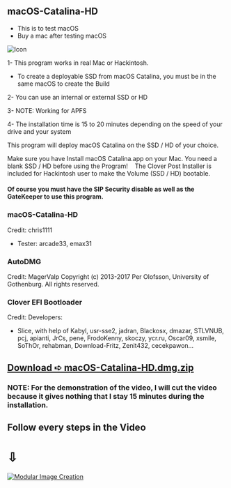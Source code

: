 ## macOS-Catalina-HD

- This is to test macOS
- Buy a mac after testing macOS



![Icon](https://user-images.githubusercontent.com/6248794/75631689-0fcc0280-5bc3-11ea-9dd1-c46271f6c60e.png)

1- This program works in real Mac or Hackintosh.
- To create a deployable SSD from macOS Catalina, you must be in the same macOS to create the Build

2- You can use an internal or external SSD or HD

3- NOTE: Working for APFS

4- The installation time is 15 to 20 minutes depending on the speed of your drive and your system

This program will deploy macOS Catalina on the SSD / HD of your choice.

Make sure you have Install macOS Catalina.app on your Mac.
You need a blank SSD / HD before using the Program!
   
The Clover Post Installer is included for Hackintosh user to make the Volume (SSD / HD) bootable.

#### Of course you must have the SIP Security disable as well as the GateKeeper to use this program.


### macOS-Catalina-HD
Credit: chris1111 
- Tester: arcade33, emax31

### AutoDMG
Credit: MagerValp Copyright (c) 2013-2017 Per Olofsson, University of 
Gothenburg. All rights reserved.

### Clover EFI Bootloader 
Credit: Developers:
- Slice, with help of Kabyl, usr-sse2, jadran, Blackosx, dmazar, STLVNUB, pcj, apianti, JrCs, pene, FrodoKenny, skoczy, ycr.ru, Oscar09, xsmile, SoThOr, rehabman, Download-Fritz, Zenit432, cecekpawon…
 

## [Download ➪ macOS-Catalina-HD.dmg.zip]()

### NOTE: For the demonstration of the video, I will cut the video because it gives nothing that I stay 15 minutes during the installation.

## Follow every steps in the Video 
#                      ⇩
[![Modular Image Creation](https://user-images.githubusercontent.com/6248794/75631938-22dfd200-5bc5-11ea-9afa-9a5bf2bbd0c8.png)](https://youtu.be/GoxZI7PtRZg)

